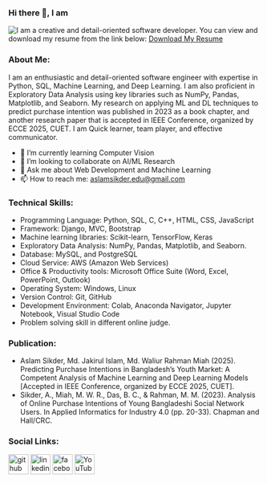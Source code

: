 ### Hi there 👋, I am
![I am a creative and detail-oriented software developer.](https://media.licdn.com/dms/image/v2/D5616AQEMq7e9dXsYbA/profile-displaybackgroundimage-shrink_350_1400/B56ZT_jqmpGoAY-/0/1739454330205?e=1744848000&v=beta&t=sS-LceuTvOwCNPpkQIK5AUe_nzKCqRtjOyNqC22pbYc)
You can view and download my resume from the link below:
[Download My Resume](https://drive.google.com/file/d/1qlCCFx90n3cywm0EH0ToVWYfwQSG69F2/view)

### About Me:
I am an enthusiastic and detail-oriented software engineer with expertise in Python, SQL, Machine Learning, and Deep Learning. I am also proficient in Exploratory Data Analysis using key libraries such as NumPy, Pandas, Matplotlib, and Seaborn. My research on applying ML and DL techniques to predict purchase intention was published in 2023 as a book chapter, and another research paper that is accepted in IEEE Conference, organized by ECCE 2025, CUET. I am Quick learner, team player, and effective communicator.

- 🌱 I’m currently learning Computer Vision 
- 👯 I’m looking to collaborate on AI/ML Research  
- 💬 Ask me about Web Development and Machine Learning  
- 📫 How to reach me: aslamsikder.edu@gmail.com

### Technical Skills: 
- Programming Language: Python, SQL, C, C++, HTML, CSS, JavaScript
- Framework: Django, MVC, Bootstrap
- Machine learning libraries: Scikit-learn, TensorFlow, Keras
- Exploratory Data Analysis: NumPy, Pandas, Matplotlib, and Seaborn.
- Database: MySQL, and PostgreSQL
- Cloud Service: AWS (Amazon Web Services)
- Office & Productivity tools: Microsoft Office Suite (Word, Excel, PowerPoint, Outlook)
- Operating System: Windows, Linux
- Version Control: Git, GitHub
- Development Environment: Colab, Anaconda Navigator, Jupyter Notebook, Visual Studio Code
- Problem solving skill in different online judge.

### Publication:
- Aslam Sikder, Md. Jakirul Islam, Md. Waliur Rahman Miah (2025). Predicting Purchase Intentions in Bangladesh’s Youth Market: A Competent Analysis of Machine Learning and Deep Learning Models [Accepted in IEEE Conference, organized by ECCE 2025, CUET].
- Sikder, A., Miah, M. W. R., Das, B. C., & Rahman, M. M. (2023). Analysis of Online Purchase Intentions of Young Bangladeshi Social Network Users. In Applied Informatics for Industry 4.0 (pp. 20-33). Chapman and Hall/CRC.

### Social Links:
[<img src='https://cdn.jsdelivr.net/npm/simple-icons@3.0.1/icons/github.svg' alt='github' height='40'>](https://github.com/https://github.com/aslamsikder)  [<img src='https://cdn.jsdelivr.net/npm/simple-icons@3.0.1/icons/linkedin.svg' alt='linkedin' height='40'>](https://www.linkedin.com/in/https://www.linkedin.com/in/aslamsikder//)  [<img src='https://cdn.jsdelivr.net/npm/simple-icons@3.0.1/icons/facebook.svg' alt='facebook' height='40'>](https://www.facebook.com/https://www.facebook.com/aslamsikderduet)  [<img src='https://cdn.jsdelivr.net/npm/simple-icons@3.0.1/icons/youtube.svg' alt='YouTube' height='40'>](https://www.youtube.com/channel/https://www.youtube.com/@LearnWithAslamSir)

